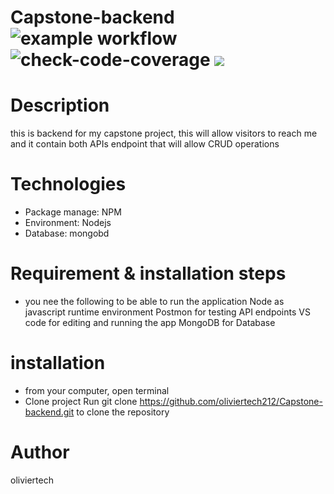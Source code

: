 # Capstone-backend ![example workflow](https://github.com/oliviertech212/Capstone-backend/actions/workflows/node.js.yml/badge.svg) ![check-code-coverage](https://img.shields.io/badge/code--coverage-25.78%25-red) <a href="https://codeclimate.com/github/oliviertech212/Capstone-backend/maintainability"><img src="https://api.codeclimate.com/v1/badges/a70317034a946ad08f5d/maintainability" /></a>

# Description

this is backend for my capstone project, this will allow visitors to reach me and
it contain both APIs endpoint that will allow CRUD operations

# Technologies

- Package manage: NPM
- Environment: Nodejs
- Database: mongobd

# Requirement & installation steps

- you nee the following to be able to run the application
  Node as javascript runtime environment
  Postmon for testing API endpoints
  VS code for editing and running the app
  MongoDB for Database

# installation

- from your computer, open terminal
- Clone project
  Run git clone https://github.com/oliviertech212/Capstone-backend.git to clone the repository

# Author

oliviertech
